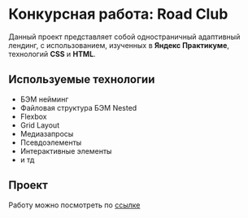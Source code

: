 # Конкурсная работа: Road Club

Данный проект представляет собой одностраничный адаптивный лендинг, с использованием, изученных в **Яндекс Практикуме**,  технологий **CSS** и **HTML**.

## Используемые технологии

- БЭМ нейминг
- Файловая структура БЭМ Nested
- Flexbox
- Grid Layout
- Медиазапросы
- Псевдоэлементы
- Интерактивные элементы
- и тд

## Проект
Работу можно посмотреть по [ссылке](https://fil4tov.github.io/Road-Club/) 
